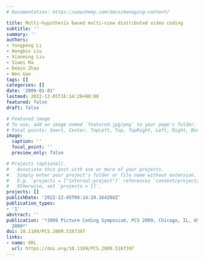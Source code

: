 ```yaml
---
# Documentation: https://wowchemy.com/docs/managing-content/

title: Multi-hypothesis based multi-view distributed video coding
subtitle: ''
summary: ''
authors:
- Yongpeng Li
- Hongbin Liu
- Xianming Liu
- Siwei Ma
- Debin Zhao
- Wen Gao
tags: []
categories: []
date: '2009-01-01'
lastmod: 2022-12-05T16:14:20+08:00
featured: false
draft: false

# Featured image
# To use, add an image named `featured.jpg/png` to your page's folder.
# Focal points: Smart, Center, TopLeft, Top, TopRight, Left, Right, BottomLeft, Bottom, BottomRight.
image:
  caption: ''
  focal_point: ''
  preview_only: false

# Projects (optional).
#   Associate this post with one or more of your projects.
#   Simply enter your project's folder or file name without extension.
#   E.g. `projects = ["internal-project"]` references `content/project/deep-learning/index.md`.
#   Otherwise, set `projects = []`.
projects: []
publishDate: '2022-12-05T08:14:20.164288Z'
publication_types:
- '1'
abstract: ''
publication: '*2009 Picture Coding Symposium, PCS 2009, Chicago, IL, USA, May 6-8,
  2009*'
doi: 10.1109/PCS.2009.5167397
links:
- name: URL
  url: https://doi.org/10.1109/PCS.2009.5167397
---
```

